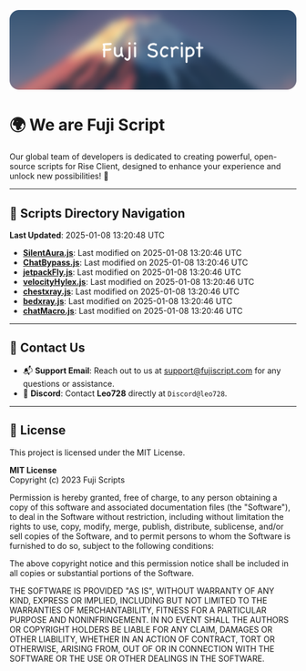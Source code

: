 ![Banner](.github/b.webp)

# 🌍 **We are Fuji Script**

Our global team of developers is dedicated to creating powerful, open-source scripts for Rise Client, designed to enhance your experience and unlock new possibilities! 🌟

---
<!-- SCRIPTS_NAVIGATION_START -->
## 📂 **Scripts Directory Navigation**

**Last Updated**: 2025-01-08 13:20:48 UTC

- **[SilentAura.js](scripts/SilentAura.js)**: Last modified on 2025-01-08 13:20:46 UTC
- **[ChatBypass.js](scripts/ChatBypass.js)**: Last modified on 2025-01-08 13:20:46 UTC
- **[jetpackFly.js](scripts/jetpackFly.js)**: Last modified on 2025-01-08 13:20:46 UTC
- **[velocityHylex.js](scripts/velocityHylex.js)**: Last modified on 2025-01-08 13:20:46 UTC
- **[chestxray.js](scripts/chestxray.js)**: Last modified on 2025-01-08 13:20:46 UTC
- **[bedxray.js](scripts/bedxray.js)**: Last modified on 2025-01-08 13:20:46 UTC
- **[chatMacro.js](scripts/chatMacro.js)**: Last modified on 2025-01-08 13:20:46 UTC

<!-- SCRIPTS_NAVIGATION_END -->

---

## 💬 **Contact Us**  
- 📬 **Support Email**: Reach out to us at [support@fujiscript.com](mailto:support@fujiscript.com) for any questions or assistance.  
- 💬 **Discord**: Contact **Leo728** directly at `Discord@leo728`.

---

## 📜 **License**

This project is licensed under the MIT License.  

**MIT License**  
Copyright (c) 2023 Fuji Scripts  

Permission is hereby granted, free of charge, to any person obtaining a copy of this software and associated documentation files (the "Software"), to deal in the Software without restriction, including without limitation the rights to use, copy, modify, merge, publish, distribute, sublicense, and/or sell copies of the Software, and to permit persons to whom the Software is furnished to do so, subject to the following conditions:  

The above copyright notice and this permission notice shall be included in all copies or substantial portions of the Software.  

THE SOFTWARE IS PROVIDED "AS IS", WITHOUT WARRANTY OF ANY KIND, EXPRESS OR IMPLIED, INCLUDING BUT NOT LIMITED TO THE WARRANTIES OF MERCHANTABILITY, FITNESS FOR A PARTICULAR PURPOSE AND NONINFRINGEMENT. IN NO EVENT SHALL THE AUTHORS OR COPYRIGHT HOLDERS BE LIABLE FOR ANY CLAIM, DAMAGES OR OTHER LIABILITY, WHETHER IN AN ACTION OF CONTRACT, TORT OR OTHERWISE, ARISING FROM, OUT OF OR IN CONNECTION WITH THE SOFTWARE OR THE USE OR OTHER DEALINGS IN THE SOFTWARE.  
